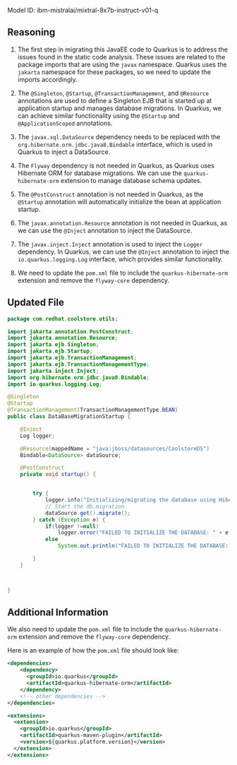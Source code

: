 Model ID: ibm-mistralai/mixtral-8x7b-instruct-v01-q

## Reasoning

1. The first step in migrating this JavaEE code to Quarkus is to address the issues found in the static code analysis. These issues are related to the package imports that are using the `javax` namespace. Quarkus uses the `jakarta` namespace for these packages, so we need to update the imports accordingly.

2. The `@Singleton`, `@Startup`, `@TransactionManagement`, and `@Resource` annotations are used to define a Singleton EJB that is started up at application startup and manages database migrations. In Quarkus, we can achieve similar functionality using the `@Startup` and `@ApplicationScoped` annotations.

3. The `javax.sql.DataSource` dependency needs to be replaced with the `org.hibernate.orm.jdbc.java8.Bindable` interface, which is used in Quarkus to inject a DataSource.

4. The `Flyway` dependency is not needed in Quarkus, as Quarkus uses Hibernate ORM for database migrations. We can use the `quarkus-hibernate-orm` extension to manage database schema updates.

5. The `@PostConstruct` annotation is not needed in Quarkus, as the `@Startup` annotation will automatically initialize the bean at application startup.

6. The `javax.annotation.Resource` annotation is not needed in Quarkus, as we can use the `@Inject` annotation to inject the DataSource.

7. The `javax.inject.Inject` annotation is used to inject the `Logger` dependency. In Quarkus, we can use the `@Inject` annotation to inject the `io.quarkus.logging.Log` interface, which provides similar functionality.

8. We need to update the `pom.xml` file to include the `quarkus-hibernate-orm` extension and remove the `flyway-core` dependency.

## Updated File

```java
package com.redhat.coolstore.utils;

import jakarta.annotation.PostConstruct;
import jakarta.annotation.Resource;
import jakarta.ejb.Singleton;
import jakarta.ejb.Startup;
import jakarta.ejb.TransactionManagement;
import jakarta.ejb.TransactionManagementType;
import jakarta.inject.Inject;
import org.hibernate.orm.jdbc.java8.Bindable;
import io.quarkus.logging.Log;

@Singleton
@Startup
@TransactionManagement(TransactionManagementType.BEAN)
public class DataBaseMigrationStartup {

    @Inject
    Log logger;

    @Resource(mappedName = "java:jboss/datasources/CoolstoreDS")
    Bindable<DataSource> dataSource;

    @PostConstruct
    private void startup() {


        try {
            logger.info("Initializing/migrating the database using Hibernate ORM");
            // Start the db.migration
            dataSource.get().migrate();
        } catch (Exception e) {
            if(logger !=null)
                logger.error("FAILED TO INITIALIZE THE DATABASE: " + e.getMessage(),e);
            else
                System.out.println("FAILED TO INITIALIZE THE DATABASE: " + e.getMessage() + " and injection of logger doesn't work");

        }
    }



}
```

## Additional Information

We also need to update the `pom.xml` file to include the `quarkus-hibernate-orm` extension and remove the `flyway-core` dependency.

Here is an example of how the `pom.xml` file should look like:

```xml
<dependencies>
    <dependency>
      <groupId>io.quarkus</groupId>
      <artifactId>quarkus-hibernate-orm</artifactId>
    </dependency>
    <!-- other dependencies -->
</dependencies>

<extensions>
  <extension>
    <groupId>io.quarkus</groupId>
    <artifactId>quarkus-maven-plugin</artifactId>
    <version>${quarkus.platform.version}</version>
  </extension>
</extensions>
```